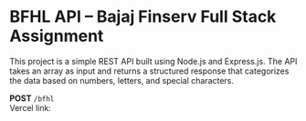 # BFHL API – Bajaj Finserv Full Stack Assignment

This project is a simple REST API built using Node.js and Express.js. The API takes an array as input and returns a structured response that categorizes the data based on numbers, letters, and special characters.


**POST** `/bfhl`  
Vercel link: 
